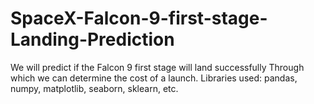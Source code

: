 # SpaceX-Falcon-9-first-stage-Landing-Prediction
We will predict if the Falcon 9 first stage will land successfully Through which we can determine the cost of a launch.
Libraries used: pandas, numpy, matplotlib, seaborn, sklearn, etc.
